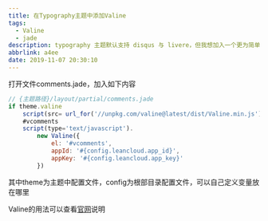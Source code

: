 ```yaml
---
title: 在Typography主题中添加Valine
tags:
  - Valine
  - jade
description: typography 主题默认支持 disqus 与 livere，但我想加入一个更为简单的无后端评论系统 Valine
abbrlink: a4ee
date: 2019-11-07 20:30:10
---
```


打开文件comments.jade，加入如下内容

```` javascript
// {主题路径}/layout/partial/comments.jade
if theme.valine
    script(src= url_for('//unpkg.com/valine@latest/dist/Valine.min.js'))
    #vcomments
    script(type='text/javascript').
        new Valine({
            el: '#vcomments',
            appId: '#{config.leancloud.app_id}',
            appKey: '#{config.leancloud.app_key}'
        })
````

其中theme为主题中配置文件，config为根部目录配置文件，可以自己定义变量放在哪里

Valine的用法可以查看[官网](https://valine.js.org/)说明